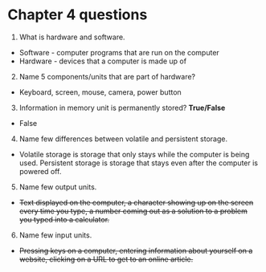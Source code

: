 # Chapter 4 questions

1. What is hardware and software.
 - Software - computer programs that are run on the computer
 - Hardware - devices that a computer is made up of
2. Name 5 components/units that are part of hardware?
 - Keyboard, screen, mouse, camera, power button
3. Information in memory unit is permanently stored? **True/False**
 - False
4. Name few differences between volatile and persistent storage. 
 - Volatile storage is storage that only stays while the computer is being used. Persistent storage is storage that stays even after the computer is powered off.
5. Name few output units.
 - ~~Text displayed on the computer, a character showing up on the screen every time you type, a number coming out as a solution to a problem you typed into a calculator.~~
6. Name few input units.
 - ~~Pressing keys on a computer, entering information about yourself on a website, clicking on a URL to get to an online article.~~
